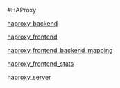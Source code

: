 #HAProxy

[haproxy_backend](haproxy_backend)
[haproxy_frontend](haproxy_frontend)
[haproxy_frontend_backend_mapping](haproxy_frontend_backend_mapping)
[haproxy_frontend_stats](haproxy_frontend_stats)
[haproxy_server](haproxy_server)


